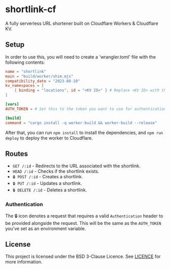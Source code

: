 # shortlink-cf

A fully serverless URL shortener built on Cloudflare Workers & Cloudflare KV.

## Setup

In order to use this, you will need to create a 'wrangler.toml' file with the following contents:

```toml
name = "shortlink"
main = "build/worker/shim.mjs"
compatibility_date = "2023-08-10"
kv_namespaces = [
    { binding = "locations", id = "<KV ID>" } # Replace <KV ID> with the ID of the KV namespace you want to use, you may need to create one first.
]

[vars]
AUTH_TOKEN = # Set this to the token you want to use for authentication.

[build]
command = "cargo install -q worker-build && worker-build --release"
```

After that, you can run `npm install` to install the dependencies, and `npm run deploy` to deploy the worker to Cloudflare.

## Routes 

- `GET /:id` - Redirects to the URL associated with the shortlink.
- `HEAD /:id` - Checks if the shortlink exists.
- `🔒 POST /:id` - Creates a shortlink.
- `🔒 PUT /:id` - Updates a shortlink.
- `🔒 DELETE /:id` - Deletes a shortlink.

### Authentication

The 🔒 icon denotes a request that requires a valid `Authentication` header to be provided alongside the request. This will be the same as the `AUTH_TOKEN` you've set as an environment variable.


## License

This project is licensed under the BSD 3-Clause Licence. See [LICENCE](LICENCE) for more information.
